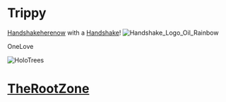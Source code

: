 # Trippy 

[Handshakeherenow](http://hns.handshakeherenow/) with a [Handshake](http://handshake.org/)!
![Handshake_Logo_Oil_Rainbow](https://user-images.githubusercontent.com/37987346/90912880-5bf54400-e3a9-11ea-990c-9694f2e0544f.png)


OneLove
                  
 ![HoloTrees](https://user-images.githubusercontent.com/37987346/90938190-83163a80-e3d6-11ea-818d-7fc5a57a80b1.jpg)                 
         
  
# [TheRootZone](http://dnssecuritygroup.therootzone/)
